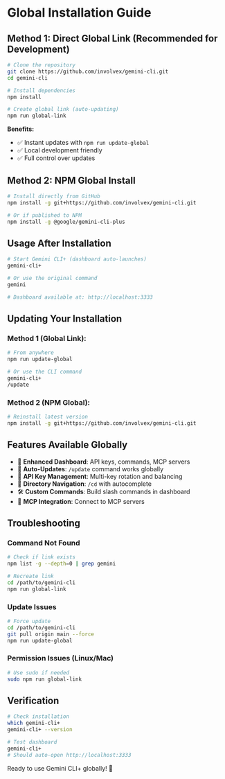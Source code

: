 # Global Installation Guide

## Method 1: Direct Global Link (Recommended for Development)

```bash
# Clone the repository
git clone https://github.com/involvex/gemini-cli.git
cd gemini-cli

# Install dependencies
npm install

# Create global link (auto-updating)
npm run global-link
```

**Benefits:**
- ✅ Instant updates with `npm run update-global`
- ✅ Local development friendly
- ✅ Full control over updates

## Method 2: NPM Global Install

```bash
# Install directly from GitHub
npm install -g git+https://github.com/involvex/gemini-cli.git

# Or if published to NPM
npm install -g @google/gemini-cli-plus
```

## Usage After Installation

```bash
# Start Gemini CLI+ (dashboard auto-launches)
gemini-cli+

# Or use the original command
gemini

# Dashboard available at: http://localhost:3333
```

## Updating Your Installation

### Method 1 (Global Link):
```bash
# From anywhere
npm run update-global

# Or use the CLI command
gemini-cli+
/update
```

### Method 2 (NPM Global):
```bash
# Reinstall latest version
npm install -g git+https://github.com/involvex/gemini-cli.git
```

## Features Available Globally

- 🎯 **Enhanced Dashboard**: API keys, commands, MCP servers
- 🔄 **Auto-Updates**: `/update` command works globally
- 🔑 **API Key Management**: Multi-key rotation and balancing
- 📁 **Directory Navigation**: `/cd` with autocomplete
- 🛠️ **Custom Commands**: Build slash commands in dashboard
- 🔌 **MCP Integration**: Connect to MCP servers

## Troubleshooting

### Command Not Found
```bash
# Check if link exists
npm list -g --depth=0 | grep gemini

# Recreate link
cd /path/to/gemini-cli
npm run global-link
```

### Update Issues
```bash
# Force update
cd /path/to/gemini-cli
git pull origin main --force
npm run update-global
```

### Permission Issues (Linux/Mac)
```bash
# Use sudo if needed
sudo npm run global-link
```

## Verification

```bash
# Check installation
which gemini-cli+
gemini-cli+ --version

# Test dashboard
gemini-cli+
# Should auto-open http://localhost:3333
```

Ready to use Gemini CLI+ globally! 🚀